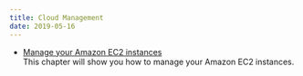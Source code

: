 ```yaml
---
title: Cloud Management
date: 2019-05-16
---
```


* [Manage your Amazon EC2 instances](manage_your_amazon_ec2_instances.html)  
  This chapter will show you how to manage your Amazon EC2 instances.
